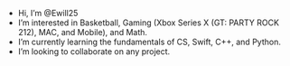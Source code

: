 - Hi, I’m @Ewill25
- I’m interested in Basketball, Gaming (Xbox Series X (GT: PARTY ROCK 212), MAC, and Mobile), and Math.
- I’m currently learning the fundamentals of CS, Swift, C++, and Python. 
- I’m looking to collaborate on any project. 

<!---
Ewill25/Ewill25 is a ✨ special ✨ repository because its `README.md` (this file) appears on your GitHub profile.
You can click the Preview link to take a look at your changes.
--->
